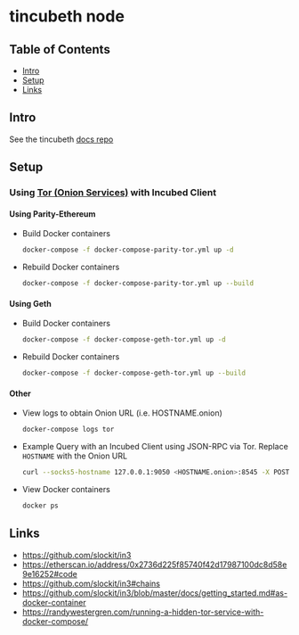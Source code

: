 # tincubeth node

## Table of Contents

* [Intro](#intro)
* [Setup](#setup)
* [Links](#links)

## Intro <a id="intro"></a>

See the tincubeth [docs repo](https://github.com/tincubeth/doc)

## Setup <a id="setup"></a>

### Using [Tor (Onion Services)](https://2019.www.torproject.org/docs/onion-services.html.en) with Incubed Client

#### Using Parity-Ethereum

* Build Docker containers
  ```bash
  docker-compose -f docker-compose-parity-tor.yml up -d
  ```

* Rebuild Docker containers
  ```bash
  docker-compose -f docker-compose-parity-tor.yml up --build
  ```

#### Using Geth

* Build Docker containers
  ```bash
  docker-compose -f docker-compose-geth-tor.yml up -d
  ```

* Rebuild Docker containers
  ```bash
  docker-compose -f docker-compose-geth-tor.yml up --build
  ```

#### Other

* View logs to obtain Onion URL (i.e. HOSTNAME.onion)
  ```bash
  docker-compose logs tor
  ```

* Example Query with an Incubed Client using JSON-RPC via Tor. Replace `HOSTNAME` with the Onion URL
  ```bash
  curl --socks5-hostname 127.0.0.1:9050 <HOSTNAME.onion>:8545 -X POST -H "Content-Type: application/json" --data '{"jsonrpc":"2.0","method":"web3_clientVersion","params":[],"id":67}'
  ```

* View Docker containers
  ```bash
  docker ps
  ```

## Links <a id="links"></a>

* https://github.com/slockit/in3
* https://etherscan.io/address/0x2736d225f85740f42d17987100dc8d58e9e16252#code
* https://github.com/slockit/in3#chains
* https://github.com/slockit/in3/blob/master/docs/getting_started.md#as-docker-container
* https://randywestergren.com/running-a-hidden-tor-service-with-docker-compose/